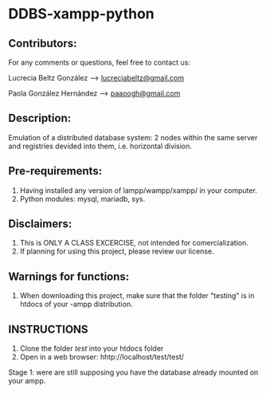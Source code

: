 # DDBS-xampp-python
## Contributors:
For any comments or questions, feel free to contact us:

Lucrecia Beltz González --> lucreciabeltz@gmail.com 

Paola González Hernández --> paaoogh@gmail.com

## Description:
Emulation of a distributed database system: 2 nodes within the same server and registries devided into them, i.e. horizontal division. 

## Pre-requirements:
1. Having installed any version of lampp/wampp/xampp/ in your computer.
2. Python modules: mysql, mariadb, sys.

## Disclaimers:
1. This is ONLY A CLASS EXCERCISE, not intended for comercialization.
2. If planning for using this project, please review our license. 

## Warnings for functions:
1. When downloading this project, make sure that the folder "testing" is in htdocs of your -ampp distribution. 

## INSTRUCTIONS
1. Clone the folder *test* into your htdocs folder
2. Open in a web browser: hhtp://localhost/test/test/

Stage 1: were are still supposing you have the database already mounted on your ampp.

